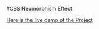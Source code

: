 #CSS Neumorphism Effect

[Here is the live demo of the Project](https://aam-himel.github.io/css-neumorphism-effect/)

